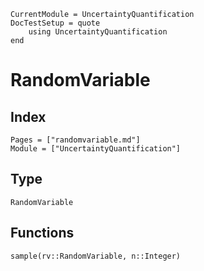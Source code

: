 ```@meta
CurrentModule = UncertaintyQuantification
DocTestSetup = quote
    using UncertaintyQuantification
end
```

# RandomVariable

## Index

```@index
Pages = ["randomvariable.md"]
Module = ["UncertaintyQuantification"]
```

## Type

```@docs
RandomVariable
```

## Functions

```@docs
sample(rv::RandomVariable, n::Integer)
```